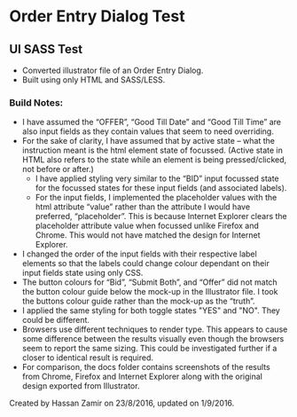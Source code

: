 # Order Entry Dialog Test
## UI SASS Test

* Converted illustrator file of an Order Entry Dialog. 
* Built using only HTML and SASS/LESS.

### Build Notes:
*	I have assumed the “OFFER”, “Good Till Date” and “Good Till Time” are also input fields as they contain values that seem to need overriding.
*	For the sake of clarity, I have assumed that by active state – what the instruction meant is the html element state of focussed. (Active state in HTML also refers to the state while an element is being pressed/clicked, not before or after.)
    *	I have applied styling very similar to the “BID” input focussed state for the focussed states for these input fields (and associated labels). 
    *	For the input fields, I implemented the placeholder values with the html attribute “value” rather than the attribute I would have preferred, “placeholder”. This is because Internet Explorer clears the placeholder attribute value when focussed unlike Firefox and Chrome. This would not have matched the design for Internet Explorer.
*	I changed the order of the input fields with their respective label elements so that the labels could change colour dependant on their input fields state using only CSS. 
*	The button colours for “Bid”, “Submit Both”, and “Offer” did not match the button colour guide below the mock-up in the Illustrator file. I took the buttons colour guide rather than the mock-up as the “truth”.
*   I applied the same styling for both toggle states "YES" and "NO". They could be different.
*	Browsers use different techniques to render type. This appears to cause some difference between the results visually even though the browsers seem to report the same sizing. This could be investigated further if a closer to identical result is required.
*	For comparison, the docs folder contains screenshots of the results from Chrome, Firefox and Internet Explorer along with the original design exported from Illustrator.


Created by Hassan Zamir on 23/8/2016, updated on 1/9/2016.
